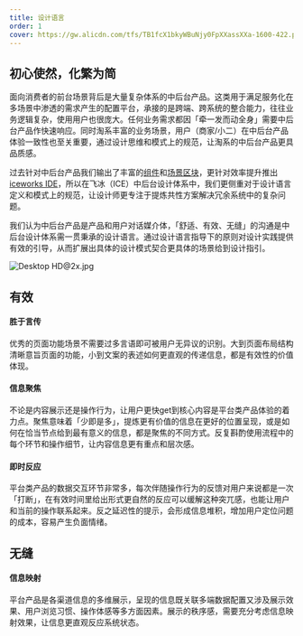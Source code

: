 ```yaml
---
title: 设计语言
order: 1
cover: https://gw.alicdn.com/tfs/TB1fcX1bkyWBuNjy0FpXXassXXa-1600-422.png
---
```


## 初心使然，化繁为简

面向消费者的前台场景背后是大量复杂体系的中后台产品。这类用于满足服务化在多场景中渗透的需求产生的配置平台，承接的是跨端、跨系统的整合能力，往往业务逻辑复杂，使用用户也很庞大。任何业务需求都因「牵一发而动全身」需要中后台产品作快速响应。同时淘系丰富的业务场景，用户（商家/小二）在中后台产品体验一致性也至关重要，通过设计思维和模式上的规范，让淘系的中后台产品更具品质感。

过去针对中后台产品我们输出了丰富的[组件](https://ice.work/component)和[场景区块](https://ice.work/block)，更针对效率提升推出 [iceworks IDE](https://ice.work/iceworks)，所以在飞冰（ICE）中后台设计体系中，我们更侧重对于设计语言定义和模式上的规范，让设计师更专注于提炼共性方案解决冗余系统中的复杂问题。

我们认为中后台产品是产品和用户对话媒介体，「舒适、有效、无缝」的沟通是中后台设计体系需一贯秉承的设计语言。通过设计语言指导下的原则对设计实践提供有效的引导，从而扩展出具体的设计模式契合更具体的场景给到设计指引。

![Desktop HD@2x.jpg](https://img.alicdn.com/tfs/TB1A8NCLNYaK1RjSZFnXXa80pXa-2580-1032.jpg)

## 有效

#### 胜于言传

优秀的页面功能场景不需要过多言语即可被用户无异议的识别。大到页面布局结构清晰意旨页面的功能，小到文案的表述如何更直观的传递信息，都是有效性的价值体现。

#### 信息聚焦

不论是内容展示还是操作行为，让用户更快get到核心内容是平台类产品体验的着力点。聚焦意味着「少即是多」，提炼更有价值的信息在更好的位置呈现，或是如何在恰当节点给到最有意义的信息，都是聚焦的不同方式。反复斟酌使用流程中的每个环节和操作细节，让内容信息更有重点和层次感。

#### 即时反应

平台类产品的数据交互环节非常多，每次伴随操作行为的反馈对用户来说都是一次「打断」，在有效时间里给出形式更自然的反应可以缓解这种突兀感，也能让用户和当前的操作联系起来。反之延迟性的提示，会形成信息堆积，增加用户定位问题的成本，容易产生负面情绪。

## 无缝

#### 信息映射

平台产品是各渠道信息的多维展示，呈现的信息既关联多端数据配置又涉及展示效果、用户浏览习惯、操作体感等多方面因素。展示的秩序感，需要充分考虑信息映射效果，让信息更直观反应系统状态。
